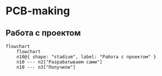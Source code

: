 # PCB-making
## Работа с проектом

```mermaid
flowchart
	flowchart
	n10@{ shape: "stadium", label: "Работа с проектом" }
	n10 --- n2["Разрабатываем сами"]
	n10 --- n3["Получили"]